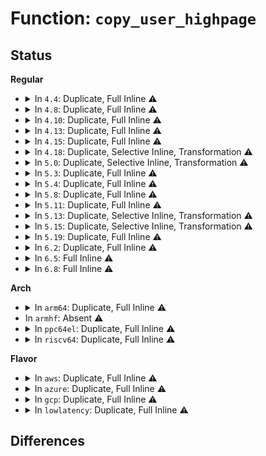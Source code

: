 # Function: <code>copy_user_highpage</code>

## Status
<b>Regular</b>
<ul>
<li>
<details>
<summary>In <code>4.4</code>: Duplicate, Full Inline ⚠️</summary>

**Collision:** Static Duplication

**Inline:** Full

**Transformation:** False

**Instances:**

```
In mm/memory.c (ffffffff811bc4ca)
Location: include/linux/highmem.h:225
Inline: True
Inline callers:
  - mm/memory.c:handle_mm_fault
  - mm/memory.c:copy_user_huge_page
  - mm/memory.c:copy_user_huge_page
```
```
In mm/ksm.c (ffffffff811e6d52)
Location: include/linux/highmem.h:225
Inline: True
Inline callers:
  - mm/ksm.c:ksm_might_need_to_copy
```
```
In mm/huge_memory.c (ffffffff811f54b2)
Location: include/linux/highmem.h:225
Inline: True
Inline callers:
  - mm/huge_memory.c:khugepaged
  - mm/huge_memory.c:do_huge_pmd_wp_page
```
</details>
</li>
<li>
<details>
<summary>In <code>4.8</code>: Duplicate, Full Inline ⚠️</summary>

**Collision:** Static Duplication

**Inline:** Full

**Transformation:** False

**Instances:**

```
In mm/memory.c (ffffffff811ddd92)
Location: include/linux/highmem.h:225
Inline: True
Inline callers:
  - mm/memory.c:copy_user_huge_page
  - mm/memory.c:copy_user_huge_page
  - mm/memory.c:handle_mm_fault
  - mm/memory.c:wp_page_copy
```
```
In mm/ksm.c (ffffffff81205d9e)
Location: include/linux/highmem.h:225
Inline: True
Inline callers:
  - mm/ksm.c:ksm_might_need_to_copy
```
```
In mm/huge_memory.c (ffffffff81216bb9)
Location: include/linux/highmem.h:225
Inline: True
Inline callers:
  - mm/huge_memory.c:do_huge_pmd_wp_page
```
```
In mm/khugepaged.c (ffffffff8121a41d)
Location: include/linux/highmem.h:225
Inline: True
Inline callers:
  - mm/khugepaged.c:collapse_huge_page
```
</details>
</li>
<li>
<details>
<summary>In <code>4.10</code>: Duplicate, Full Inline ⚠️</summary>

**Collision:** Static Duplication

**Inline:** Full

**Transformation:** False

**Instances:**

```
In mm/memory.c (ffffffff811edba8)
Location: include/linux/highmem.h:225
Inline: True
Inline callers:
  - mm/memory.c:copy_user_huge_page
  - mm/memory.c:copy_user_huge_page
  - mm/memory.c:handle_mm_fault
  - mm/memory.c:wp_page_copy
```
```
In mm/ksm.c (ffffffff81217dae)
Location: include/linux/highmem.h:225
Inline: True
Inline callers:
  - mm/ksm.c:ksm_might_need_to_copy
```
```
In mm/huge_memory.c (ffffffff81229164)
Location: include/linux/highmem.h:225
Inline: True
Inline callers:
  - mm/huge_memory.c:do_huge_pmd_wp_page
```
```
In mm/khugepaged.c (ffffffff8122cf93)
Location: include/linux/highmem.h:225
Inline: True
Inline callers:
  - mm/khugepaged.c:khugepaged
```
</details>
</li>
<li>
<details>
<summary>In <code>4.13</code>: Duplicate, Full Inline ⚠️</summary>

**Collision:** Static Duplication

**Inline:** Full

**Transformation:** False

**Instances:**

```
In mm/memory.c (ffffffff811f8b0a)
Location: include/linux/highmem.h:225
Inline: True
Inline callers:
  - mm/memory.c:copy_user_huge_page
  - mm/memory.c:copy_user_huge_page
  - mm/memory.c:__handle_mm_fault
  - mm/memory.c:wp_page_copy
```
```
In mm/ksm.c (ffffffff812239b2)
Location: include/linux/highmem.h:225
Inline: True
Inline callers:
  - mm/ksm.c:ksm_might_need_to_copy
```
```
In mm/huge_memory.c (ffffffff81235567)
Location: include/linux/highmem.h:225
Inline: True
Inline callers:
  - mm/huge_memory.c:do_huge_pmd_wp_page
```
```
In mm/khugepaged.c (ffffffff812384fc)
Location: include/linux/highmem.h:225
Inline: True
Inline callers:
  - mm/khugepaged.c:collapse_huge_page
```
</details>
</li>
<li>
<details>
<summary>In <code>4.15</code>: Duplicate, Full Inline ⚠️</summary>

**Collision:** Static Duplication

**Inline:** Full

**Transformation:** False

**Instances:**

```
In mm/memory.c (ffffffff81210e68)
Location: include/linux/highmem.h:226
Inline: True
Inline callers:
  - mm/memory.c:copy_user_huge_page
  - mm/memory.c:copy_user_huge_page
  - mm/memory.c:handle_pte_fault
  - mm/memory.c:wp_page_copy
```
```
In mm/ksm.c (ffffffff8123eff2)
Location: include/linux/highmem.h:226
Inline: True
Inline callers:
  - mm/ksm.c:ksm_might_need_to_copy
```
```
In mm/huge_memory.c (ffffffff81253f28)
Location: include/linux/highmem.h:226
Inline: True
Inline callers:
  - mm/huge_memory.c:do_huge_pmd_wp_page
```
```
In mm/khugepaged.c (ffffffff81259a20)
Location: include/linux/highmem.h:226
Inline: True
Inline callers:
  - mm/khugepaged.c:khugepaged
```
</details>
</li>
<li>
<details>
<summary>In <code>4.18</code>: Duplicate, Selective Inline, Transformation ⚠️</summary>

**Collision:** Static Duplication

**Inline:** Selective

**Transformation:** True

**Instances:**

```
In mm/memory.c (ffffffff812318ea)
Location: include/linux/highmem.h:226
Inline: True
Inline callers:
  - mm/memory.c:copy_user_huge_page
  - mm/memory.c:copy_subpage
  - mm/memory.c:wp_page_copy
Direct callers:
  - mm/memory.c:handle_pte_fault
```
```
In mm/ksm.c (ffffffff8126279e)
Location: include/linux/highmem.h:226
Inline: True
Inline callers:
  - mm/ksm.c:ksm_might_need_to_copy
```
```
In mm/huge_memory.c (ffffffff8127391b)
Location: include/linux/highmem.h:226
Inline: True
Inline callers:
  - mm/huge_memory.c:do_huge_pmd_wp_page_fallback
```
```
In mm/khugepaged.c (ffffffff8127c39e)
Location: include/linux/highmem.h:226
Inline: True
Inline callers:
  - mm/khugepaged.c:collapse_huge_page
```
**Symbols:**

```
ffffffff812291d0-ffffffff8122922e: copy_user_highpage.isra.83 (STB_LOCAL)
```
</details>
</li>
<li>
<details>
<summary>In <code>5.0</code>: Duplicate, Selective Inline, Transformation ⚠️</summary>

**Collision:** Static Duplication

**Inline:** Selective

**Transformation:** True

**Instances:**

```
In mm/memory.c (ffffffff812450ca)
Location: include/linux/highmem.h:250
Inline: True
Inline callers:
  - mm/memory.c:copy_user_huge_page
  - mm/memory.c:copy_subpage
  - mm/memory.c:wp_page_copy
Direct callers:
  - mm/memory.c:__handle_mm_fault
```
```
In mm/ksm.c (ffffffff8127701e)
Location: include/linux/highmem.h:250
Inline: True
Inline callers:
  - mm/ksm.c:ksm_might_need_to_copy
```
```
In mm/huge_memory.c (ffffffff81287ebe)
Location: include/linux/highmem.h:250
Inline: True
Inline callers:
  - mm/huge_memory.c:do_huge_pmd_wp_page_fallback
```
```
In mm/khugepaged.c (ffffffff81290a41)
Location: include/linux/highmem.h:250
Inline: True
Inline callers:
  - mm/khugepaged.c:collapse_huge_page
```
**Symbols:**

```
ffffffff8123c860-ffffffff8123c8be: copy_user_highpage.isra.78 (STB_LOCAL)
```
</details>
</li>
<li>
<details>
<summary>In <code>5.3</code>: Duplicate, Full Inline ⚠️</summary>

**Collision:** Static Duplication

**Inline:** Full

**Transformation:** False

**Instances:**

```
In mm/memory.c (ffffffff81257096)
Location: include/linux/highmem.h:250
Inline: True
Inline callers:
  - mm/memory.c:copy_user_huge_page
  - mm/memory.c:copy_subpage
  - mm/memory.c:do_fault
  - mm/memory.c:wp_page_copy
```
```
In mm/ksm.c (ffffffff8129287c)
Location: include/linux/highmem.h:250
Inline: True
Inline callers:
  - mm/ksm.c:ksm_might_need_to_copy
```
```
In mm/huge_memory.c (ffffffff812a2ae1)
Location: include/linux/highmem.h:250
Inline: True
Inline callers:
  - mm/huge_memory.c:do_huge_pmd_wp_page_fallback
```
```
In mm/khugepaged.c (ffffffff812a9d81)
Location: include/linux/highmem.h:250
Inline: True
```
</details>
</li>
<li>
<details>
<summary>In <code>5.4</code>: Duplicate, Full Inline ⚠️</summary>

**Collision:** Static Duplication

**Inline:** Full

**Transformation:** False

**Instances:**

```
In mm/memory.c (ffffffff81265626)
Location: include/linux/highmem.h:250
Inline: True
Inline callers:
  - mm/memory.c:copy_user_huge_page
  - mm/memory.c:copy_subpage
  - mm/memory.c:do_fault
  - mm/memory.c:wp_page_copy
```
```
In mm/ksm.c (ffffffff812a25ff)
Location: include/linux/highmem.h:250
Inline: True
Inline callers:
  - mm/ksm.c:ksm_might_need_to_copy
```
```
In mm/huge_memory.c (ffffffff812b3fd4)
Location: include/linux/highmem.h:250
Inline: True
Inline callers:
  - mm/huge_memory.c:do_huge_pmd_wp_page_fallback
```
```
In mm/khugepaged.c (ffffffff812bb2f1)
Location: include/linux/highmem.h:250
Inline: True
```
</details>
</li>
<li>
<details>
<summary>In <code>5.8</code>: Duplicate, Full Inline ⚠️</summary>

**Collision:** Static Duplication

**Inline:** Full

**Transformation:** False

**Instances:**

```
In mm/memory.c (ffffffff81295a20)
Location: include/linux/highmem.h:319
Inline: True
Inline callers:
  - mm/memory.c:copy_user_huge_page
  - mm/memory.c:copy_subpage
  - mm/memory.c:do_cow_fault
  - mm/memory.c:wp_page_copy
```
```
In mm/ksm.c (ffffffff812d6d26)
Location: include/linux/highmem.h:319
Inline: True
Inline callers:
  - mm/ksm.c:ksm_might_need_to_copy
```
```
In mm/khugepaged.c (ffffffff812f0545)
Location: include/linux/highmem.h:319
Inline: True
Inline callers:
  - mm/khugepaged.c:__collapse_huge_page_copy
```
</details>
</li>
<li>
<details>
<summary>In <code>5.11</code>: Duplicate, Full Inline ⚠️</summary>

**Collision:** Static Duplication

**Inline:** Full

**Transformation:** False

**Instances:**

```
In mm/memory.c (ffffffff812a0795)
Location: include/linux/highmem.h:250
Inline: True
Inline callers:
  - mm/memory.c:copy_user_huge_page
  - mm/memory.c:copy_user_huge_page
  - mm/memory.c:copy_user_huge_page
  - mm/memory.c:copy_user_huge_page
  - mm/memory.c:copy_user_huge_page
  - mm/memory.c:do_cow_fault
  - mm/memory.c:wp_page_copy
```
```
In mm/ksm.c (ffffffff812e28b6)
Location: include/linux/highmem.h:250
Inline: True
Inline callers:
  - mm/ksm.c:ksm_might_need_to_copy
```
```
In mm/khugepaged.c (ffffffff812fbcf7)
Location: include/linux/highmem.h:250
Inline: True
```
</details>
</li>
<li>
<details>
<summary>In <code>5.13</code>: Duplicate, Selective Inline, Transformation ⚠️</summary>

**Collision:** Static Duplication

**Inline:** Selective

**Transformation:** True

**Instances:**

```
In mm/memory.c (ffffffff812a60d5)
Location: include/linux/highmem.h:250
Inline: True
Inline callers:
  - mm/memory.c:copy_user_huge_page
  - mm/memory.c:copy_user_huge_page
  - mm/memory.c:copy_user_huge_page
  - mm/memory.c:copy_user_huge_page
  - mm/memory.c:copy_user_huge_page
  - mm/memory.c:wp_page_copy
  - mm/memory.c:copy_pte_range
Direct callers:
  - mm/memory.c:do_fault
```
```
In mm/ksm.c (ffffffff812ea046)
Location: include/linux/highmem.h:250
Inline: True
Inline callers:
  - mm/ksm.c:ksm_might_need_to_copy
```
```
In mm/khugepaged.c (ffffffff81302c41)
Location: include/linux/highmem.h:250
Inline: True
```
**Symbols:**

```
ffffffff8129c880-ffffffff8129c8e1: copy_user_highpage.constprop.0 (STB_LOCAL)
```
</details>
</li>
<li>
<details>
<summary>In <code>5.15</code>: Duplicate, Selective Inline, Transformation ⚠️</summary>

**Collision:** Static Duplication

**Inline:** Selective

**Transformation:** True

**Instances:**

```
In mm/memory.c (ffffffff812e7565)
Location: include/linux/highmem.h:236
Inline: True
Inline callers:
  - mm/memory.c:copy_user_huge_page
  - mm/memory.c:copy_user_huge_page
  - mm/memory.c:copy_user_huge_page
  - mm/memory.c:copy_user_huge_page
  - mm/memory.c:copy_user_huge_page
  - mm/memory.c:copy_pte_range
Direct callers:
  - mm/memory.c:do_fault
  - mm/memory.c:wp_page_copy
```
```
In mm/ksm.c (ffffffff81331f68)
Location: include/linux/highmem.h:236
Inline: True
Inline callers:
  - mm/ksm.c:ksm_might_need_to_copy
```
```
In mm/khugepaged.c (ffffffff8134c701)
Location: include/linux/highmem.h:236
Inline: True
```
**Symbols:**

```
ffffffff812dd5b0-ffffffff812dd611: copy_user_highpage.constprop.0 (STB_LOCAL)
```
</details>
</li>
<li>
<details>
<summary>In <code>5.19</code>: Duplicate, Full Inline ⚠️</summary>

**Collision:** Static Duplication

**Inline:** Full

**Transformation:** False

**Instances:**

```
In mm/memory.c (ffffffff8134882e)
Location: include/linux/highmem.h:307
Inline: True
Inline callers:
  - mm/memory.c:copy_user_huge_page
  - mm/memory.c:copy_user_huge_page
  - mm/memory.c:copy_user_huge_page
  - mm/memory.c:copy_user_huge_page
  - mm/memory.c:copy_user_huge_page
  - mm/memory.c:do_fault
  - mm/memory.c:wp_page_copy
  - mm/memory.c:copy_present_pte
```
```
In mm/ksm.c (ffffffff813a32f1)
Location: include/linux/highmem.h:307
Inline: True
Inline callers:
  - mm/ksm.c:ksm_might_need_to_copy
```
```
In mm/khugepaged.c (ffffffff813c3f85)
Location: include/linux/highmem.h:307
Inline: True
```
</details>
</li>
<li>
<details>
<summary>In <code>6.2</code>: Duplicate, Full Inline ⚠️</summary>

**Collision:** Static Duplication

**Inline:** Full

**Transformation:** False

**Instances:**

```
In mm/memory.c (ffffffff813c0d1a)
Location: include/linux/highmem.h:307
Inline: True
Inline callers:
  - mm/memory.c:copy_user_huge_page
  - mm/memory.c:copy_user_huge_page
  - mm/memory.c:copy_user_huge_page
  - mm/memory.c:copy_user_huge_page
  - mm/memory.c:copy_user_huge_page
  - mm/memory.c:do_fault
  - mm/memory.c:copy_present_pte
```
```
In mm/khugepaged.c (ffffffff81447729)
Location: include/linux/highmem.h:307
Inline: True
```
</details>
</li>
<li>
<details>
<summary>In <code>6.5</code>: Full Inline ⚠️</summary>

**Collision:** Unique Static

**Inline:** Full

**Transformation:** False

**Instances:**

```
In mm/memory.c (ffffffff813f031d)
Location: include/linux/highmem.h:303
Inline: True
Inline callers:
  - mm/memory.c:do_cow_fault
  - mm/memory.c:copy_present_pte
```
</details>
</li>
<li>
<details>
<summary>In <code>6.8</code>: Full Inline ⚠️</summary>

**Collision:** Unique Static

**Inline:** Full

**Transformation:** False

**Instances:**

```
In mm/memory.c (ffffffff8141bb5c)
Location: include/linux/highmem.h:303
Inline: True
Inline callers:
  - mm/memory.c:do_fault
  - mm/memory.c:copy_present_pte
```
</details>
</li>
</ul>
<b>Arch</b>
<ul>
<li>
<details>
<summary>In <code>arm64</code>: Duplicate, Full Inline ⚠️</summary>

**Collision:** Static Duplication

**Inline:** Full

**Transformation:** False

**Instances:**

```
In mm/memory.c (ffff8000102fc074)
Location: include/linux/highmem.h:250
Inline: True
Inline callers:
  - mm/memory.c:copy_user_huge_page
  - mm/memory.c:copy_subpage
  - mm/memory.c:do_fault
  - mm/memory.c:wp_page_copy
```
```
In mm/ksm.c (ffff800010341ff0)
Location: include/linux/highmem.h:250
Inline: True
Inline callers:
  - mm/ksm.c:ksm_might_need_to_copy
```
```
In mm/huge_memory.c (ffff80001035567c)
Location: include/linux/highmem.h:250
Inline: True
Inline callers:
  - mm/huge_memory.c:do_huge_pmd_wp_page_fallback
```
```
In mm/khugepaged.c (ffff80001035e598)
Location: include/linux/highmem.h:250
Inline: True
Inline callers:
  - mm/khugepaged.c:collapse_huge_page
```
</details>
</li>
<li>
In <code>armhf</code>: Absent ⚠️
</li>
<li>
<details>
<summary>In <code>ppc64el</code>: Duplicate, Full Inline ⚠️</summary>

**Collision:** Static Duplication

**Inline:** Full

**Transformation:** False

**Instances:**

```
In mm/memory.c (c0000000003c77b8)
Location: include/linux/highmem.h:250
Inline: True
Inline callers:
  - mm/memory.c:copy_user_huge_page
  - mm/memory.c:copy_subpage
  - mm/memory.c:do_fault
  - mm/memory.c:wp_page_copy
```
```
In mm/ksm.c (c00000000041f834)
Location: include/linux/highmem.h:250
Inline: True
Inline callers:
  - mm/ksm.c:ksm_might_need_to_copy
```
```
In mm/huge_memory.c (c00000000043cc98)
Location: include/linux/highmem.h:250
Inline: True
Inline callers:
  - mm/huge_memory.c:do_huge_pmd_wp_page_fallback
```
```
In mm/khugepaged.c (c000000000445fbc)
Location: include/linux/highmem.h:250
Inline: True
```
</details>
</li>
<li>
<details>
<summary>In <code>riscv64</code>: Duplicate, Full Inline ⚠️</summary>

**Collision:** Static Duplication

**Inline:** Full

**Transformation:** False

**Instances:**

```
In mm/memory.c (ffffffe00020b620)
Location: include/linux/highmem.h:250
Inline: True
Inline callers:
  - mm/memory.c:copy_user_huge_page
  - mm/memory.c:copy_subpage
  - mm/memory.c:do_fault
  - mm/memory.c:wp_page_copy
```
```
In mm/ksm.c (ffffffe0002362b6)
Location: include/linux/highmem.h:250
Inline: True
Inline callers:
  - mm/ksm.c:ksm_might_need_to_copy
```
</details>
</li>
</ul>
<b>Flavor</b>
<ul>
<li>
<details>
<summary>In <code>aws</code>: Duplicate, Full Inline ⚠️</summary>

**Collision:** Static Duplication

**Inline:** Full

**Transformation:** False

**Instances:**

```
In mm/memory.c (ffffffff8125dc76)
Location: include/linux/highmem.h:250
Inline: True
Inline callers:
  - mm/memory.c:copy_user_huge_page
  - mm/memory.c:copy_subpage
  - mm/memory.c:do_fault
  - mm/memory.c:wp_page_copy
```
```
In mm/ksm.c (ffffffff8129abdf)
Location: include/linux/highmem.h:250
Inline: True
Inline callers:
  - mm/ksm.c:ksm_might_need_to_copy
```
```
In mm/huge_memory.c (ffffffff812ac5b4)
Location: include/linux/highmem.h:250
Inline: True
Inline callers:
  - mm/huge_memory.c:do_huge_pmd_wp_page_fallback
```
```
In mm/khugepaged.c (ffffffff812b38d1)
Location: include/linux/highmem.h:250
Inline: True
```
</details>
</li>
<li>
<details>
<summary>In <code>azure</code>: Duplicate, Full Inline ⚠️</summary>

**Collision:** Static Duplication

**Inline:** Full

**Transformation:** False

**Instances:**

```
In mm/memory.c (ffffffff812500c6)
Location: include/linux/highmem.h:250
Inline: True
Inline callers:
  - mm/memory.c:copy_user_huge_page
  - mm/memory.c:copy_subpage
  - mm/memory.c:do_fault
  - mm/memory.c:wp_page_copy
```
```
In mm/ksm.c (ffffffff8128c79f)
Location: include/linux/highmem.h:250
Inline: True
Inline callers:
  - mm/ksm.c:ksm_might_need_to_copy
```
```
In mm/huge_memory.c (ffffffff8129e661)
Location: include/linux/highmem.h:250
Inline: True
Inline callers:
  - mm/huge_memory.c:do_huge_pmd_wp_page_fallback
```
```
In mm/khugepaged.c (ffffffff812a688b)
Location: include/linux/highmem.h:250
Inline: True
Inline callers:
  - mm/khugepaged.c:collapse_huge_page
```
</details>
</li>
<li>
<details>
<summary>In <code>gcp</code>: Duplicate, Full Inline ⚠️</summary>

**Collision:** Static Duplication

**Inline:** Full

**Transformation:** False

**Instances:**

```
In mm/memory.c (ffffffff8125ba16)
Location: include/linux/highmem.h:250
Inline: True
Inline callers:
  - mm/memory.c:copy_user_huge_page
  - mm/memory.c:copy_subpage
  - mm/memory.c:do_fault
  - mm/memory.c:wp_page_copy
```
```
In mm/ksm.c (ffffffff812989ef)
Location: include/linux/highmem.h:250
Inline: True
Inline callers:
  - mm/ksm.c:ksm_might_need_to_copy
```
```
In mm/huge_memory.c (ffffffff812aa3c4)
Location: include/linux/highmem.h:250
Inline: True
Inline callers:
  - mm/huge_memory.c:do_huge_pmd_wp_page_fallback
```
```
In mm/khugepaged.c (ffffffff812b16e1)
Location: include/linux/highmem.h:250
Inline: True
```
</details>
</li>
<li>
<details>
<summary>In <code>lowlatency</code>: Duplicate, Full Inline ⚠️</summary>

**Collision:** Static Duplication

**Inline:** Full

**Transformation:** False

**Instances:**

```
In mm/memory.c (ffffffff8126b3c3)
Location: include/linux/highmem.h:250
Inline: True
Inline callers:
  - mm/memory.c:copy_user_huge_page
  - mm/memory.c:copy_subpage
  - mm/memory.c:do_fault
  - mm/memory.c:wp_page_copy
```
```
In mm/ksm.c (ffffffff812a879f)
Location: include/linux/highmem.h:250
Inline: True
Inline callers:
  - mm/ksm.c:ksm_might_need_to_copy
```
```
In mm/huge_memory.c (ffffffff812ba722)
Location: include/linux/highmem.h:250
Inline: True
Inline callers:
  - mm/huge_memory.c:do_huge_pmd_wp_page_fallback
```
```
In mm/khugepaged.c (ffffffff812c1a1f)
Location: include/linux/highmem.h:250
Inline: True
```
</details>
</li>
</ul>

## Differences
